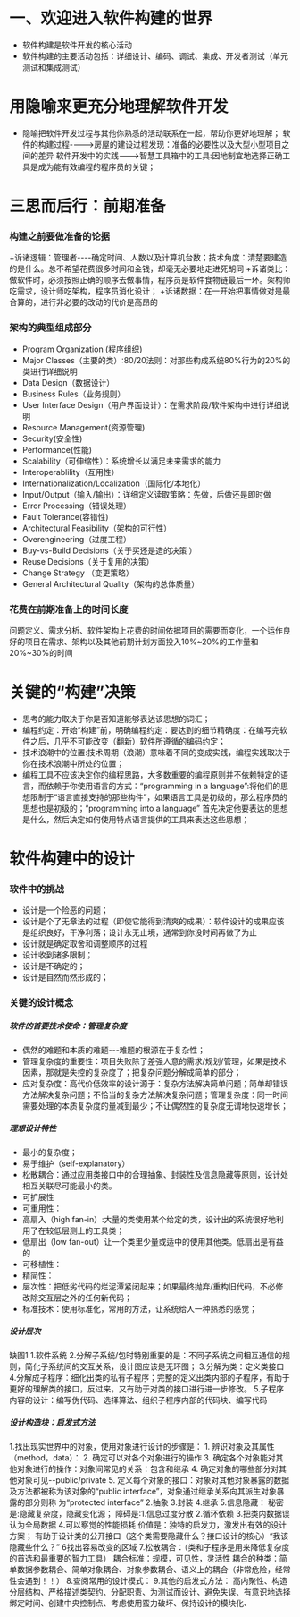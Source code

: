 # 一、欢迎进入软件构建的世界
* 软件构建是软件开发的核心活动
* 软件构建的主要活动包括：详细设计、编码、调试、集成、开发者测试（单元测试和集成测试）

# 用隐喻来更充分地理解软件开发
* 隐喻把软件开发过程与其他你熟悉的活动联系在一起，帮助你更好地理解；
软件的构建过程---->房屋的建设过程发现：准备的必要性以及大型小型项目之间的差异
软件开发中的实践--->智慧工具箱中的工具:因地制宜地选择正确工具是成为能有效编程的程序员的关键；

# 三思而后行：前期准备
### 构建之前要做准备的论据
+诉诸逻辑：管理者----确定时间、人数以及计算机台数；技术角度：清楚要建造的是什么。总不希望花费很多时间和金钱，却毫无必要地走进死胡同
+诉诸类比：做软件时，必须按照正确的顺序去做事情，程序员是软件食物链最后一环。架构师吃需求，设计师吃架构，程序员消化设计；
+诉诸数据：在一开始把事情做对是最合算的，进行非必要的改动的代价是高昂的
### 架构的典型组成部分
+ Program Organization (程序组织)
+ Major Classes（主要的类）:80/20法则：对那些构成系统80%行为的20%的类进行详细说明
+ Data Design（数据设计）
+ Business Rules（业务规则）
+	User Interface Design（用户界面设计）：在需求阶段/软件架构中进行详细说明
+	Resource Management(资源管理)
+	Security(安全性)
+	Performance(性能)
+	Scalability（可伸缩性）：系统增长以满足未来需求的能力
+	Interoperablility（互用性）
+	Internationalization/Localization（国际化/本地化）
+	Input/Output（输入/输出）：详细定义读取策略：先做，后做还是即时做
+	Error Processing（错误处理）
+	Fault Tolerance(容错性)
+	Architectural Feasibility（架构的可行性）
+	Overengineering（过度工程）
+	Buy-vs-Build Decisions（关于买还是造的决策 ）
+	Reuse Decisions（关于复用的决策）
+	Change Strategy （变更策略）
+	General Architectural Quality（架构的总体质量）
### 花费在前期准备上的时间长度
问题定义、需求分析、软件架构上花费的时间依据项目的需要而变化，一个运作良好的项目在需求、架构以及其他前期计划方面投入10%~20%的工作量和20%~30%的时间

# 关键的“构建”决策
+ 思考的能力取决于你是否知道能够表达该思想的词汇；
+ 编程约定：开始“构建”前，明确编程约定：要达到的细节精确度：在编写完软件之后，几乎不可能改变（翻新）软件所遵循的编码约定；
+ 技术浪潮中的位置:技术周期（浪潮）意味着不同的变成实践，编程实践取决于你在技术浪潮中所处的位置；
+ 编程工具不应该决定你的编程思路，大多数重要的编程原则并不依赖特定的语言，而依赖于你使用语言的方式：“programming in a language”:将他们的思想限制于“语言直接支持的那些构件”，如果语言工具是初级的，那么程序员的思想也是初级的；“programming into a language” 首先决定他要表达的思想是什么，然后决定如何使用特点语言提供的工具来表达这些思想；

# 软件构建中的设计
### 软件中的挑战
+ 设计是一个险恶的问题；
+ 设计是个了无章法的过程（即使它能得到清爽的成果）：软件设计的成果应该是组织良好，干净利落；设计永无止境，通常到你没时间再做了为止
+ 设计就是确定取舍和调整顺序的过程
+ 设计收到诸多限制；
+ 设计是不确定的；
+ 设计是自然而然形成的；
### 关键的设计概念
##### 软件的首要技术使命：管理复杂度
+ 偶然的难题和本质的难题---难题的根源在于复杂性；
+ 管理复杂度的重要性：项目失败除了差强人意的需求/规划/管理，如果是技术因素，那就是失控的复杂度了；把复杂问题分解成简单的部分；
+ 应对复杂度：高代价低效率的设计源于：复杂方法解决简单问题；简单却错误方法解决复杂问题；不恰当的复杂方法解决复杂问题；管理复杂度：同一时间需要处理的本质复杂度的量减到最少；不让偶然性的复杂度无谓地快速增长；

##### 理想设计特性

+ 最小的复杂度；
+ 易于维护（self-explanatory）
+ 松散耦合：通过应用类接口中的合理抽象、封装性及信息隐藏等原则，设计处相互关联尽可能最小的类。
+ 可扩展性
+ 可重用性：
+ 高扇入（high fan-in）:大量的类使用某个给定的类，设计出的系统很好地利用了在较低层测上的工具类；
+ 低扇出（low fan-out）让一个类里少量或适中的使用其他类。低扇出是有益的
+ 可移植性：
+ 精简性：
+ 层次性：把低劣代码的烂泥潭紧闭起来；如果最终抛弃/重构旧代码，不必修改除交互层之外的任何新代码；
+ 标准技术：使用标准化，常用的方法，让系统给人一种熟悉的感觉；

##### 设计层次
缺图1
1.软件系统
2.分解子系统/包时特别重要的是：不同子系统之间相互通信的规则，简化子系统间的交互关系，设计图应该是无环图；
3.分解为类：定义类接口
4.分解成子程序：细化出类的私有子程序；完整的定义出类内部的子程序，有助于更好的理解类的接口，反过来，又有助于对类的接口进行进一步修改。
5.子程序内容的设计：编写伪代码、选择算法、组织子程序内部的代码块、编写代码

##### 设计构造块：启发式方法
1.找出现实世界中的对象，使用对象进行设计的步骤是：
    1.	辨识对象及其属性（method，data）：
    2.	确定可以对各个对象进行的操作
    3.	确定各个对象能对其他对象进行的操作：对象间常见的关系：包含和继承
    4.	确定对象的哪些部分对其他对象可见--public/private
    5.	定义每个对象的接口：对象对其他对象暴露的数据及方法都被称为该对象的“public interface”，对象通过继承关系向其派生对象暴露的部分则称    为“protected interface”
2.抽象
3.封装
4.继承
5.信息隐藏：
秘密是:隐藏复杂度，隐藏变化源；
障碍是:1.信息过度分散 2.循环依赖 3.把类内数据误认为全局数据 4.可以察觉的性能损耗
价值是：独特的启发力，激发出有效的设计方案； 有助于设计类的公开接口（这个类需要隐藏什么？接口设计的核心）“我该隐藏些什么？”
6找出容易改变的区域
7.松散耦合：（类和子程序是用来降低复杂度的首选和最重要的智力工具）
耦合标准：规模，可见性，灵活性
耦合的种类：简单数据参数耦合、简单对象耦合、对象参数耦合、语义上的耦合（非常危险，经常性会遇到！！）
8.查阅常用的设计模式：
9.其他的启发式方法：
高内聚性、构造分层结构、严格描述类契约、分配职责、为测试而设计、避免失误、有意识地选择绑定时间、创建中央控制点、考虑使用蛮力破坏、保持设计的模块化、



